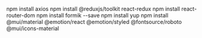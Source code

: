 npm install axios
npm install @reduxjs/toolkit react-redux
npm install react-router-dom
npm install formik --save
npm install yup
npm install @mui/material @emotion/react @emotion/styled @fontsource/roboto @mui/icons-material